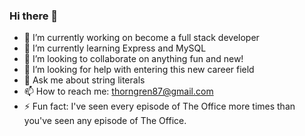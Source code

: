 ### Hi there 👋

- 🔭 I’m currently working on become a full stack developer
- 🌱 I’m currently learning Express and MySQL
- 👯 I’m looking to collaborate on anything fun and new!
- 🤔 I’m looking for help with entering this new career field
- 💬 Ask me about string literals
- 📫 How to reach me: thorngren87@gmail.com
- ⚡ Fun fact: I've seen every episode of The Office more times than you've seen any episode of The Office.
